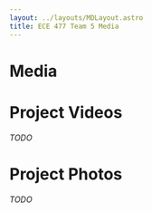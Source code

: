 ```yaml
---
layout: ../layouts/MDLayout.astro
title: ECE 477 Team 5 Media
---
```


# Media

# Project Videos

_TODO_

# Project Photos

_TODO_
